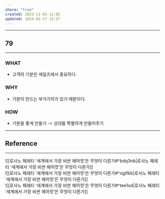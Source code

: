 ```yaml
---
share: "true"
created: 2023-11-03 11:02
updated: 2024-01-17 12:57
---
```


---
## 79
---
### WHAT
- 고객의 기분은 세일즈에서 중요하다.
### WHY
- 기분이 만드는 부가가치가 있기 때문이다.
### HOW
- 기분을 좋게 만들기 -> 상대를 특별하게 만들어주기
---


## Reference
---
![[로사노 페레티  ‘세계에서 가장 비싼 헤어컷’은 무엇이 다른가#^bdq3nb|로사노 페레티  ‘세계에서 가장 비싼 헤어컷’은 무엇이 다른가]]  
![[로사노 페레티  ‘세계에서 가장 비싼 헤어컷’은 무엇이 다른가#^ogifbb|로사노 페레티  ‘세계에서 가장 비싼 헤어컷’은 무엇이 다른가]]  
![[로사노 페레티  ‘세계에서 가장 비싼 헤어컷’은 무엇이 다른가#^tee1od|로사노 페레티  ‘세계에서 가장 비싼 헤어컷’은 무엇이 다른가]]
